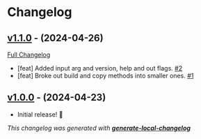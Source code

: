 # Changelog

## [v1.1.0](https://github.com/neogeek/onlybuild/tree/v1.1.0) - (2024-04-26)

[Full Changelog](https://github.com/neogeek/onlybuild/compare/v1.0.0...v1.1.0)

- [feat] Added input arg and version, help and out flags. [#2](https://github.com/neogeek/onlybuild/pull/2)
- [feat] Broke out build and copy methods into smaller ones. [#1](https://github.com/neogeek/onlybuild/pull/1)

## [v1.0.0](https://github.com/neogeek/onlybuild/tree/v1.0.0) - (2024-04-23)

- Initial release! 🎉

_This changelog was generated with **[generate-local-changelog](https://github.com/neogeek/generate-local-changelog)**_
